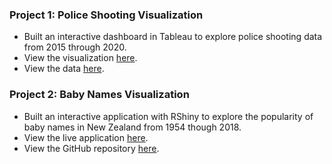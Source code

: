 ### Project 1: Police Shooting Visualization
* Built an interactive dashboard in Tableau to explore police shooting data from 2015 through 2020.
* View the visualization [here](https://public.tableau.com/profile/jordan3434#!/vizhome/FatalPoliceShootings2015-2020_16098865748980/Dashboard2).  
* View the data [here](https://github.com/washingtonpost/data-police-shootings).

### Project 2: Baby Names Visualization
* Built an interactive application with RShiny to explore the popularity of baby names in New Zealand from 1954 though 2018.
* View the live application [here](https://jordan-neumann-1.shinyapps.io/rshiny/?_ga=2.223995675.1463876037.1609631665-1561344089.1609631665).
* View the GitHub repository [here](https://github.com/Jordan-Neumann/RShiny-Baby-Names).
